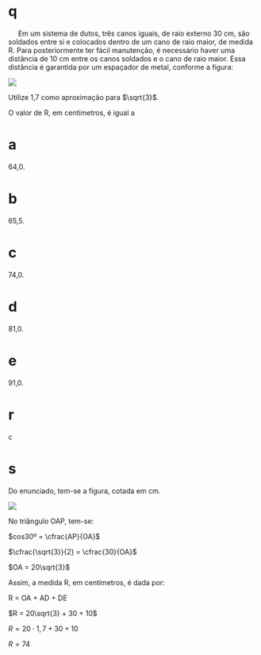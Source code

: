 # q
     Em um sistema de dutos, três canos iguais, de raio externo 30 cm, são soldados entre si e colocados dentro de um cano de raio maior, de medida R. Para posteriormente ter fácil manutenção, é necessário haver uma distância de 10 cm entre os canos soldados e o cano de raio maior. Essa distância é garantida por um espaçador de metal, conforme a figura:

![](https://firebasestorage.googleapis.com/v0/b/firebase-enemio.appspot.com/o/questoes%2F544%2Fa811db8a-bc24-cfef-41d9-0110cdcbd804.png?alt=media\&token=57e676d4-ddf6-409f-8c9b-8275814d57c9)

Utilize 1,7 como aproximação para $\sqrt{3}$.

O valor de R, em centímetros, é igual a

# a
64,0.

# b
65,5.

# c
74,0.

# d
81,0.

# e
91,0.

# r
c

# s
Do enunciado, tem-se a figura, cotada em cm.

![](https://firebasestorage.googleapis.com/v0/b/firebase-enemio.appspot.com/o/questoes%2F544%2Fa89a70bc-b327-4ce1-dff1-24fe33885a76.png?alt=media\&token=e1a815d8-86f0-428b-b4c9-9ea8d4ee7915)

No triângulo OAP, tem-se:

$cos30º = \cfrac{AP}{OA}$

$\cfrac{\sqrt{3}}{2} = \cfrac{30}{OA}$

$OA = 20\sqrt{3}$

Assim, a medida R, em centímetros, é dada por:

R = OA + AD + DE

$R = 20\sqrt{3} + 30 + 10$

$R = 20 \cdot 1,7 + 30 + 10$

$R = 74$
